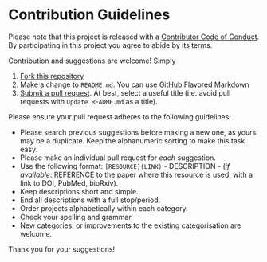 # Contribution Guidelines

Please note that this project is released with a [Contributor Code of Conduct](code-of-conduct.md). By participating in this project you agree to abide by its terms.

Contribution and suggestions are welcome! Simply 

1. [Fork this repository](https://help.github.com/articles/fork-a-repo/)
2. Make a change to `README.md`. You can use [GitHub Flavored Markdown](https://help.github.com/articles/github-flavored-markdown/)
3. [Submit a pull request](https://help.github.com/articles/creating-a-pull-request/). At best, select a useful title (i.e. avoid pull requests with `Update README.md` as a title).

Please ensure your pull request adheres to the following guidelines:

- Please search previous suggestions before making a new one, as yours may be a duplicate.
  Keep the alphanumeric sorting to make this task easy. 
- Please make an individual pull request for *each* suggestion.
- Use the following format: `[RESOURCE](LINK)` - DESCRIPTION - (*if available*: REFERENCE to the paper where this resource is used, with a link to DOI, PubMed, bioRxiv).
- Keep descriptions short and simple.
- End all descriptions with a full stop/period.
- Order projects alphabetically within each category.
- Check your spelling and grammar.
- New categories, or improvements to the existing categorisation are welcome.

Thank you for your suggestions!
